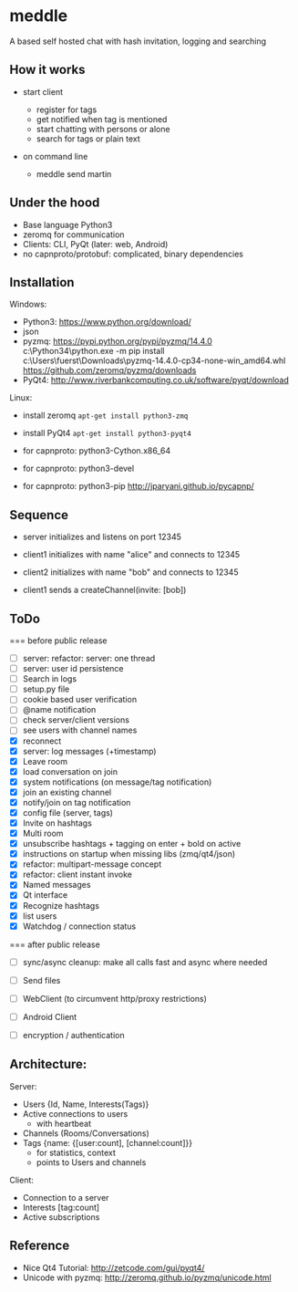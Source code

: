 meddle
======

A based self hosted chat with hash invitation, logging and searching


How it works
------------

* start client
  - register for tags
  - get notified when tag is mentioned
  - start chatting with persons or alone
  - search for tags or plain text

* on command line
  - meddle send martin <message>


Under the hood
--------------

* Base language Python3
* zeromq for communication
* Clients: CLI, PyQt (later: web, Android)
* no capnproto/protobuf: complicated, binary dependencies


Installation
------------

Windows:

* Python3: https://www.python.org/download/
* json
* pyzmq: https://pypi.python.org/pypi/pyzmq/14.4.0
    c:\Python34\python.exe -m pip install c:\Users\fuerst\Downloads\pyzmq-14.4.0-cp34-none-win_amd64.whl
    https://github.com/zeromq/pyzmq/downloads
* PyQt4: http://www.riverbankcomputing.co.uk/software/pyqt/download


Linux:

* install zeromq `apt-get install python3-zmq`
* install PyQt4 `apt-get install python3-pyqt4`

* for capnproto: python3-Cython.x86_64
* for capnproto: python3-devel
* for capnproto: python3-pip http://jparyani.github.io/pycapnp/


Sequence
--------

* server initializes and listens on port 12345

* client1 initializes with name "alice" and connects to 12345

* client2 initializes with name "bob" and connects to 12345

* client1 sends a createChannel(invite: [bob])


ToDo
----

=== before public release
- [ ] server: refactor: server: one thread
- [ ] server: user id persistence
- [ ] Search in logs
- [ ] setup.py file
- [ ] cookie based user verification
- [ ] @name notification
- [ ] check server/client versions
- [ ] see users with channel names
- [x] reconnect
- [x] server: log messages (+timestamp)
- [x] Leave room
- [x] load conversation on join
- [x] system notifications (on message/tag notification)
- [x] join an existing channel
- [x] notify/join on tag notification
- [x] config file (server, tags)
- [x] Invite on hashtags
- [x] Multi room
- [x] unsubscribe hashtags + tagging on enter + bold on active
- [x] instructions on startup when missing libs (zmq/qt4/json)
- [x] refactor: multipart-message concept
- [x] refactor: client instant invoke
- [x] Named messages
- [x] Qt interface
- [x] Recognize hashtags
- [x] list users
- [x] Watchdog / connection status

=== after public release
- [ ] sync/async cleanup: make all calls fast and async where needed
- [ ] Send files
- [ ] WebClient (to circumvent http/proxy restrictions)
- [ ] Android Client
- [ ] encryption / authentication


Architecture:
-------------

Server:

* Users {Id, Name, Interests(Tags)}
* Active connections to users
    - with heartbeat
* Channels (Rooms/Conversations)
* Tags {name: {[user:count], [channel:count]}}
    - for statistics, context
    - points to Users and channels


Client:
* Connection to a server
* Interests [tag:count]
* Active subscriptions


Reference
---------

* Nice Qt4 Tutorial: http://zetcode.com/gui/pyqt4/
* Unicode with pyzmq: http://zeromq.github.io/pyzmq/unicode.html
